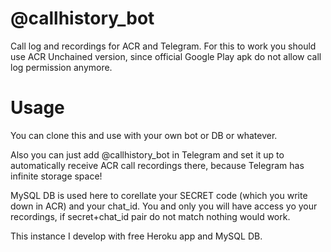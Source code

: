 # @callhistory_bot
Call log and recordings for ACR and Telegram. For this to work you should use ACR Unchained version, since official Google Play apk do not allow call log permission anymore.

# Usage
You can clone this and use with your own bot or DB or whatever.

Also you can just add @callhistory_bot in Telegram and set it up to automatically receive ACR call recordings there, because Telegram has infinite storage space!

MySQL DB is used here to corellate your SECRET code (which you write down in ACR) and your chat_id. You and only you will have access yo your recordings, if secret+chat_id pair do not match nothing would work.

This instance I develop with free Heroku app and MySQL DB.
